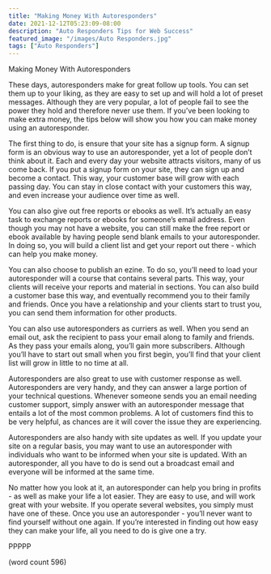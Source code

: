 ```yaml
---
title: "Making Money With Autoresponders"
date: 2021-12-12T05:23:09-08:00
description: "Auto Responders Tips for Web Success"
featured_image: "/images/Auto Responders.jpg"
tags: ["Auto Responders"]
---
```


Making Money With Autoresponders

These days, autoresponders make for great follow up tools.  You can set them up to your liking, as they are easy to set up and will hold a lot of preset messages.  Although they are very popular, a lot of people fail to see the power they hold and therefore never use them.  If you’ve been looking to make extra money, the tips below will show you how you can make money using an autoresponder.

The first thing to do, is ensure that your site has a signup form.  A signup form is an obvious way to use an autoresponder, yet a lot of people don’t think about it.  Each and every day your website attracts visitors, many of us come back.  If you put a signup form on your site, they can sign up and become a contact.  This way, your customer base will grow with each passing day.  You can stay in close contact with your customers this way, and even increase your audience over time as well.

You can also give out free reports or ebooks as well.  It’s actually an easy task to exchange reports or ebooks for someone’s email address.  Even though you may not have a website, you can still make the free report or ebook available by having people send blank emails to your autoresponder.  In doing so, you will build a client list and get your report out there - which can help you make money.

You can also choose to publish an ezine. To do so, you’ll need to load your autoresponder will a course that contains several parts.  This way, your clients will receive your reports and material in sections.  You can also build a customer base this way, and eventually recommend you to their family and friends.  Once you have a relationship and your clients start to trust you, you can send them information for other products.

You can also use autoresponders as curriers as well.  When you send an email out, ask the recipient to pass your email along to family and friends.  As they pass your emails along, you’ll gain more subscribers.  Although you’ll have to start out small when you first begin, you’ll find that your client list will grow in little to no time at all.

Autoresponders are also great to use with customer response as well.  Autoresponders are very handy, and they can answer a large portion of your technical questions.  Whenever someone sends you an email needing customer support, simply answer with an autoresponder message that entails a lot of the most common problems.  A lot of customers find this to be very helpful, as chances are it will cover the issue they are experiencing.

Autoresponders are also handy with site updates as well.  If you update your site on a regular basis, you may want to use an autoresponder with individuals who want to be informed when your site is updated.  With an autoresponder, all you have to do is send out a broadcast email and everyone will be informed at the same time.

No matter how you look at it, an autoresponder can help you bring in profits - as well as make your life a lot easier. They are easy to use, and will work great with your website.  If you operate several websites, you simply must have one of these.  Once you use an autoresponder - you’ll never want to find yourself without one again.  If you’re interested in finding out how easy they can make your life, all you need to do is give one a try.

PPPPP

(word count 596)
